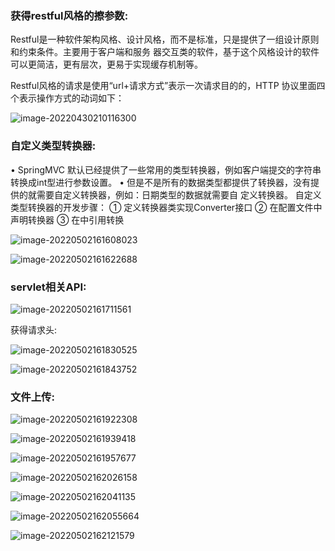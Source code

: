 ### 获得restful风格的擦参数:

Restful是一种软件架构风格、设计风格，而不是标准，只是提供了一组设计原则和约束条件。主要用于客户端和服务 器交互类的软件，基于这个风格设计的软件可以更简洁，更有层次，更易于实现缓存机制等。

Restful风格的请求是使用“url+请求方式”表示一次请求目的的，HTTP 协议里面四个表示操作方式的动词如下：



![image-20220430210116300](../../../blog/zheng-s/source/image/image-20220430210116300.png)



### 自定义类型转换器:



• SpringMVC 默认已经提供了一些常用的类型转换器，例如客户端提交的字符串转换成int型进行参数设置。 • 但是不是所有的数据类型都提供了转换器，没有提供的就需要自定义转换器，例如：日期类型的数据就需要自 定义转换器。 自定义类型转换器的开发步骤： ① 定义转换器类实现Converter接口 ② 在配置文件中声明转换器 ③ 在中引用转换

![image-20220502161608023](../../../blog/zheng-s/source/image/image-20220502161608023.png)

![image-20220502161622688](../../../blog/zheng-s/source/image/image-20220502161622688.png)

### servlet相关API:

![image-20220502161711561](../../../blog/zheng-s/source/image/image-20220502161711561.png)





获得请求头:

![image-20220502161830525](../../../blog/zheng-s/source/image/image-20220502161830525.png)

![image-20220502161843752](../../../blog/zheng-s/source/image/image-20220502161843752.png)





### 文件上传:



![image-20220502161922308](../../../blog/zheng-s/source/image/image-20220502161922308.png)





![image-20220502161939418](../../../blog/zheng-s/source/image/image-20220502161939418.png)





![image-20220502161957677](../../../blog/zheng-s/source/image/image-20220502161957677.png)



![image-20220502162026158](../../../blog/zheng-s/source/image/image-20220502162026158.png)





![image-20220502162041135](../../../blog/zheng-s/source/image/image-20220502162041135.png)





![image-20220502162055664](../../../blog/zheng-s/source/image/image-20220502162055664.png)



![image-20220502162121579](../../../blog/zheng-s/source/image/image-20220502162121579.png)
